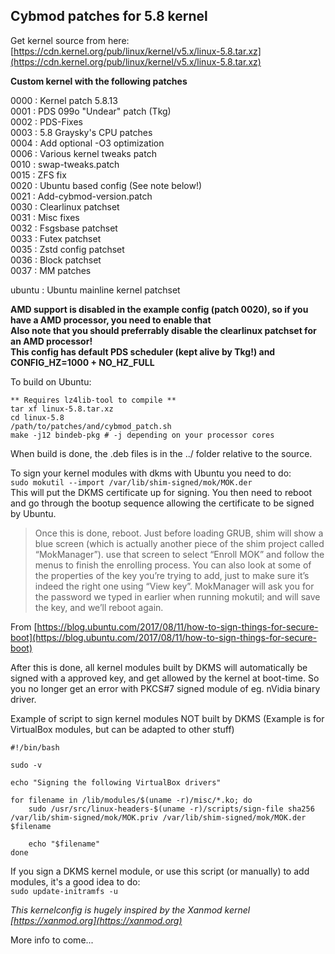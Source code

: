 ## Cybmod patches for 5.8 kernel  

Get kernel source from here: [https://cdn.kernel.org/pub/linux/kernel/v5.x/linux-5.8.tar.xz](https://cdn.kernel.org/pub/linux/kernel/v5.x/linux-5.8.tar.xz)  

**Custom kernel with the following patches**  

0000 : Kernel patch 5.8.13  
0001 : PDS 099o "Undear" patch (Tkg)  
0002 : PDS-Fixes  
0003 : 5.8 Graysky's CPU patches  
0004 : Add optional -O3 optimization  
0006 : Various kernel tweaks patch  
0010 : swap-tweaks.patch  
0015 : ZFS fix  
0020 : Ubuntu based config (See note below!)  
0021 : Add-cybmod-version.patch  
0030 : Clearlinux patchset  
0031 : Misc fixes  
0032 : Fsgsbase patchset  
0033 : Futex patchset  
0035 : Zstd config patchset  
0036 : Block patchset  
0037 : MM patches  

ubuntu : Ubuntu mainline kernel patchset  

**AMD support is disabled in the example config (patch 0020), so if you have a AMD processor, you need to enable that**  
**Also note that you should preferrably disable the clearlinux patchset for an AMD processor!**  
**This config has default PDS scheduler (kept alive by Tkg!) and CONFIG_HZ=1000 + NO_HZ_FULL**  

To build on Ubuntu:  
```
** Requires lz4lib-tool to compile **
tar xf linux-5.8.tar.xz    
cd linux-5.8  
/path/to/patches/and/cybmod_patch.sh  
make -j12 bindeb-pkg # -j depending on your processor cores  
```
When build is done, the .deb files is in the ../ folder relative to the source.  

To sign your kernel modules with dkms with Ubuntu you need to do:  
`sudo mokutil --import /var/lib/shim-signed/mok/MOK.der`  
This will put the DKMS certificate up for signing. You then need to reboot and go through the bootup sequence allowing the certificate to be signed by Ubuntu.  

>Once this is done, reboot. Just before loading GRUB, shim will show a blue screen (which is actually another piece of the shim project called “MokManager”). use that screen to select “Enroll MOK” and follow the menus to finish the enrolling process. You can also look at some of the properties of the key you’re trying to add, just to make sure it’s indeed the right one using “View key”. MokManager will ask you for the password we typed in earlier when running mokutil; and will save the key, and we’ll reboot again.  

From [https://blog.ubuntu.com/2017/08/11/how-to-sign-things-for-secure-boot](https://blog.ubuntu.com/2017/08/11/how-to-sign-things-for-secure-boot)  

After this is done, all kernel modules built by DKMS will automatically be signed with a approved key, and get allowed by the kernel at boot-time. So you no longer get an error with PKCS#7 signed module of eg. nVidia binary driver.  

Example of script to sign kernel modules NOT built by DKMS (Example is for VirtualBox modules, but can be adapted to other stuff)  
```
#!/bin/bash

sudo -v

echo "Signing the following VirtualBox drivers"

for filename in /lib/modules/$(uname -r)/misc/*.ko; do
	sudo /usr/src/linux-headers-$(uname -r)/scripts/sign-file sha256 /var/lib/shim-signed/mok/MOK.priv /var/lib/shim-signed/mok/MOK.der $filename

	echo "$filename"
done
```
If you sign a DKMS kernel module, or use this script (or manually) to add modules, it's a good idea to do:  
`sudo update-initramfs -u`  

_This kernelconfig is hugely inspired by the Xanmod kernel [https://xanmod.org](https://xanmod.org)_  

More info to come...  
